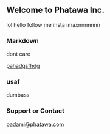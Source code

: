## Welcome to Phatawa Inc.

lol hello follow me insta imaxnnnnnnn

### Markdown

dont care

[pahadgsfhdg](https://www.youtube.com/watch?v=rZwpy8XPRH8)

### usaf

dumbass

### Support or Contact

padami@phatawa.com
